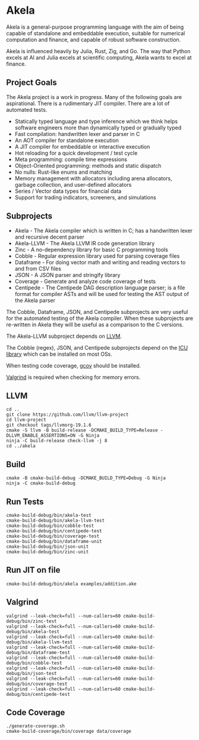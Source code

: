 # Akela
Akela is a general-purpose programming language with the aim of being
capable of standalone and embeddable execution,
suitable for numerical computation and finance,
and capable of robust software construction.

Akela is influenced heavily by Julia, Rust, Zig, and Go. The way that Python excels at AI
and Julia excels at scientific computing, Akela wants to excel at finance.

## Project Goals
The Akela project is a work in progress. Many of the following goals are aspirational.
There is a rudimentary JIT compiler. There are a lot of automated tests. 

* Statically typed language and type inference which we think helps
software engineers more than dynamically typed or gradually typed
* Fast compilation: handwritten lexer and parser in C
* An AOT compiler for standalone execution
* A JIT compiler for embeddable or interactive execution
* Hot reloading for a quick development / test cycle
* Meta programming: compile time expressions
* Object-Oriented programming: methods and static dispatch
* No nulls:  Rust-like enums and matching
* Memory management with allocators including arena allocators, garbage collection, and user-defined allocators
* Series / Vector data types for financial data
* Support for trading indicators, screeners, and simulations

## Subprojects
* Akela - The Akela compiler which is written in C;
has a handwritten lexer and recursive decent parser
* Akela-LLVM - The Akela LLVM IR code generation library
* Zinc - A no-dependency library for basic C programming tools 
* Cobble - Regular expression library used for parsing coverage files
* Dataframe - For doing vector math and writing and reading vectors to and from CSV files
* JSON - A JSON parser and stringify library
* Coverage - Generate and analyze code coverage of tests
* Centipede - The Centipede DAG description language parser; is a file format for compiler ASTs
and will be used for testing the AST output of the Akela parser

The Cobble, Dataframe, JSON, and Centipede subprojects are very useful for the
automated testing of the Akela compiler. When these subprojects are re-written in Akela
they will be useful as a comparison to the C versions.

The Akela-LLVM subproject depends on [LLVM](https://llvm.org/).

The Cobble (regex), JSON, and Centipede subprojects depend on
the [ICU library](https://icu.unicode.org/) which can be installed on most OSs.

When testing code coverage, [gcov](https://gcc.gnu.org/onlinedocs/gcc/Gcov.html) should be installed.

[Valgrind](https://valgrind.org/) is required when checking for memory errors.

## LLVM
    cd ..
    git clone https://github.com/llvm/llvm-project
    cd llvm-project
    git checkout tags/llvmorg-19.1.6
	cmake -S llvm -B build-release -DCMAKE_BUILD_TYPE=Release -DLLVM_ENABLE_ASSERTIONS=ON -G Ninja
	ninja -C build-release check-llvm -j 8
    cd ../akela

## Build
    cmake -B cmake-build-debug -DCMAKE_BUILD_TYPE=Debug -G Ninja
    ninja -C cmake-build-debug

## Run Tests
    cmake-build-debug/bin/akela-test
    cmake-build-debug/bin/akela-llvm-test
    cmake-build-debug/bin/cobble-test
    cmake-build-debug/bin/centipede-test
    cmake-build-debug/bin/coverage-test
    cmake-build-debug/bin/dataframe-unit
    cmake-build-debug/bin/json-unit
    cmake-build-debug/bin/zinc-unit

## Run JIT on file
    cmake-build-debug/bin/akela examples/addition.ake

## Valgrind
    valgrind --leak-check=full --num-callers=60 cmake-build-debug/bin/zinc-test
    valgrind --leak-check=full --num-callers=60 cmake-build-debug/bin/akela-test
    valgrind --leak-check=full --num-callers=60 cmake-build-debug/bin/akela-llvm-test
    valgrind --leak-check=full --num-callers=60 cmake-build-debug/bin/dataframe-test
    valgrind --leak-check=full --num-callers=60 cmake-build-debug/bin/cobble-test
    valgrind --leak-check=full --num-callers=60 cmake-build-debug/bin/json-test
    valgrind --leak-check=full --num-callers=60 cmake-build-debug/bin/coverage-test
    valgrind --leak-check=full --num-callers=60 cmake-build-debug/bin/centipede-test

## Code Coverage
    ./generate-coverage.sh
    cmake-build-coverage/bin/coverage data/coverage